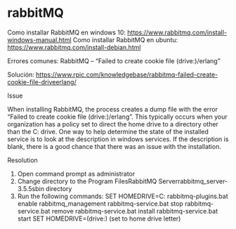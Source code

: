 # rabbitMQ

Como installar RabbitMQ en windows 10: https://www.rabbitmq.com/install-windows-manual.html
Como installar RabbitMQ en ubuntu: https://www.rabbitmq.com/install-debian.html

Errores comunes: RabbitMQ – “Failed to create cookie file (drive:)/erlang”

Solución: https://www.rpic.com/knowledgebase/rabbitmq-failed-create-cookie-file-driveerlang/

Issue

When installing RabbitMQ, the process creates a dump file with the error “Failed to create cookie file (drive:)/erlang”.
This typically occurs when your organization has a policy set to direct the home drive to a directory other than the C: drive.
One way to help determine the state of the installed service is to look at the description in windows services. If the description is blank, there is a good chance that there was an issue with the installation.

Resolution

1) Open command prompt as administrator
2) Change directory to the Program FilesRabbitMQ Serverrabbitmq_server-3.5.5sbin directory
3) Run the following commands:
SET HOMEDRIVE=C:
rabbitmq-plugins.bat enable rabbitmq_management
rabbitmq-service.bat stop
rabbitmq-service.bat remove
rabbitmq-service.bat install
rabbitmq-service.bat start
SET HOMEDRIVE=(drive:) (set to home drive letter)


